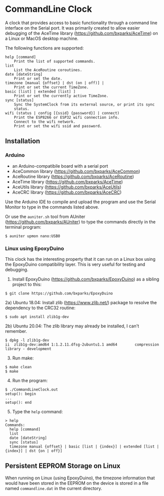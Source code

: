 # CommandLine Clock

A clock that provides access to basic functionality through a command line
interface on the Serial port. It was primarily created to allow easier debugging
of the AceTime library (https://github.com/bxparks/AceTime) on a Linux or MacOS
desktop machine.

The following functions are supported:

```
help [command]
    Print the list of supported commands.
list
    List the AceRoutine coroutines.
date [dateString]
    Print or set the date.
timezone [manual {offset} | dst (on | off)] |
    Print or set the current TimeZone.
basic [list] | extended [list] ]
    Print or set the currently active TimeZone.
sync [status]
    Sync the SystemClock from its external source, or print its sync
    status.
wifi (status | config [{ssid} {password}] | connect)
    Print the ESP8266 or ESP32 wifi connection info.
    Connect to the wifi network.
    Print or set the wifi ssid and password.
```

## Installation

### Arduino

* an Arduino-compatibile board with a serial port
* AceCommon library (https://github.com/bxparks/AceCommon)
* AceRoutine library (https://github.com/bxparks/AceRoutine)
* AceTime library (https://github.com/bxparks/AceTime)
* AceUtils library (https://github.com/bxparks/AceUtils)
* AceCRC library (https://github.com/bxparks/AceCRC)

Use the Arduino IDE to compile and upload the program and use the Serial
Monitor to type in the commands listed above.

Or use the `auniter.sh` tool from AUniter (https://github.com/bxparks/AUniter)
to type the commands directly in the terminal program:

```
$ auniter upmon nano:USB0
```

### Linux using EpoxyDuino

This clock has the interesting property that it can run on a Linux box using the
EpoxyDuino compatibility layer. This is very useful for testing and
debugging.

1) Install EpoxyDuino (https://github.com/bxparks/EpoxyDuino) as a sibling
project to this:

```
$ git clone https://github.com/bxparks/EpoxyDuino
```

2a) Ubuntu 18.04: Install zlib (https://www.zlib.net/) package to resolve the
dependency to the CRC32 routine:

```
$ sudo apt install zlib1g-dev
```

2b) Ubuntu 20.04: The zlib library may already be installed, I can't remember.

```
$ dpkg -l zlib1g-dev
ii  zlib1g-dev:amd64 1:1.2.11.dfsg-2ubuntu1.1 amd64        compression library - development
```

3) Run make:

```
$ make clean
$ make
```

4) Run the program:

```
$ ./CommandLineClock.out
setup(): begin
...
setup(): end
```

5) Type the `help` command:
```
> help
Commands:
  help [command]
  list
  date [dateString]
  sync [status]
  timezone manual {offset} | basic [list | {index}] | extended [list | {index}] | dst {on | off}]
```

## Persistent EEPROM Storage on Linux

When running on Linux (using EpoxyDuino), the timezone information that would
have been stored in the EEPROM on the device is stored in a file named
`commandline.dat` in the current directory.
